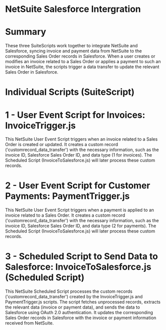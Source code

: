 # NetSuite Salesforce Intergration

# Summary

  These three SuiteScripts work together to integrate NetSuite and Salesforce, syncing invoice and payment data from NetSuite to the corresponding Sales Order records in Salesforce. When a user creates or modifies an invoice related to a Sales Order or applies a payment to such an invoice in NetSuite, the scripts trigger a data transfer to update the relevant Sales Order in Salesforce.

# Individual Scripts (SuiteScript)

# 1 - User Event Script for Invoices:  InvoiceTrigger.js
  
  This NetSuite User Event Script triggers when an invoice related to a Sales Order is created or updated. It creates a custom record ('customrecord_data_transfer') with the necessary information, such as the invoice ID, Salesforce Sales Order ID, and data type (1 for invoices). The Scheduled Script (InvoiceToSalesforce.js) will later process these custom records.


# 2 - User Event Script for Customer Payments: PaymentTrigger.js
  
  This NetSuite User Event Script triggers when a payment is applied to an invoice related to a Sales Order. It creates a custom record ('customrecord_data_transfer') with the necessary information, such as the invoice ID, Salesforce Sales Order ID, and data type (2 for payments). The Scheduled Script (InvoiceToSalesforce.js) will later process these custom records.


# 3 - Scheduled Script to Send Data to Salesforce:  InvoiceToSalesforce.js (Scheduled Script)
 
  This NetSuite Scheduled Script processes the custom records ('customrecord_data_transfer') created by the InvoiceTrigger.js and PaymentTrigger.js scripts. The script fetches unprocessed records, extracts the relevant data (invoice or payment data), and sends the data to Salesforce using OAuth 2.0 authentication. It updates the corresponding Sales Order records in Salesforce with the invoice or payment information received from NetSuite.

